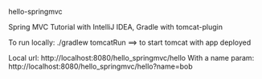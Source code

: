 hello-springmvc

Spring MVC Tutorial with IntelliJ IDEA, Gradle with tomcat-plugin

To run locally:
./gradlew tomcatRun ==> to start tomcat with app deployed

Local url: http://localhost:8080/hello_springmvc/hello
With a name param: http://localhost:8080/hello_springmvc/hello?name=bob
